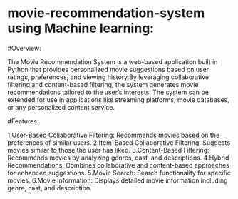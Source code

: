 # movie-recommendation-system using Machine learning:


#Overview:

The Movie Recommendation System is a web-based application built in Python that provides personalized movie suggestions based on user ratings, preferences,
and viewing history.By leveraging collaborative filtering and content-based filtering, the system generates movie recommendations tailored to the user’s interests.
The system can be extended for use in applications like streaming platforms, movie databases, or any personalized content service.

#Features:

1.User-Based Collaborative Filtering: Recommends movies based on the preferences of similar users.
2.Item-Based Collaborative Filtering: Suggests movies similar to those the user has liked.
3.Content-Based Filtering: Recommends movies by analyzing genres, cast, and descriptions.
4.Hybrid Recommendations: Combines collaborative and content-based approaches for enhanced suggestions.
5.Movie Search: Search functionality for specific movies.
6.Movie Information: Displays detailed movie information including genre, cast, and description.
